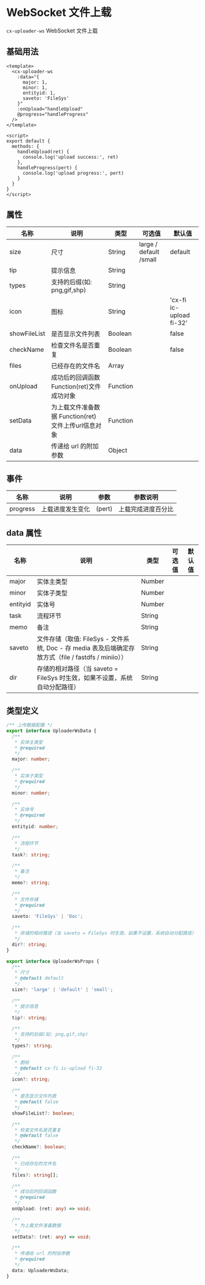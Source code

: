 # WebSocket 文件上载

`cx-uploader-ws` WebSocket 文件上载

## 基础用法

```vue
<template>
  <cx-uploader-ws
    :data="{
      major: 1,
      minor: 1,
      entityid: 1,
      saveto: 'FileSys'
    }"
    :onUpload="handleUpload"
    @progress="handleProgress"
  />
</template>

<script>
export default {
  methods: {
    handleUpload(ret) {
      console.log('upload success:', ret)
    },
    handleProgress(pert) {
      console.log('upload progress:', pert)
    }
  }
}
</script>
```

## 属性

| 名称 | 说明 | 类型 | 可选值 | 默认值 |
| -----| --- | -----| --- | ---- |
| size | 尺寸 | String | large / default /small | default |
| tip | 提示信息 | String | | |
| types | 支持的后缀(如: png,gif,shp) | String | | |
| icon | 图标 | String | | 'cx-fi ic-upload fi-32' |
| showFileList | 是否显示文件列表 | Boolean | | false |
| checkName | 检查文件名是否重复 | Boolean | | false |
| files | 已经存在的文件名 | Array | | |
| onUpload | 成功后的回调函数 Function(ret)文件成功对象 | Function | | |
| setData | 为上载文件准备数据 Function(ret)文件上传url信息对象 | Function | | |
| data | 传递给 url 的附加参数 | Object | | |

## 事件

| 名称 | 说明 | 参数 | 参数说明 |
| ---- | --- | ----- | -------|
| progress | 上载进度发生变化 | (pert) | 上载完成进度百分比 |

## data 属性

| 名称 | 说明 | 类型 | 可选值 | 默认值 |
| --- | --- | ----- | ----- |--- |
| major | 实体主类型 | Number | | |
| minor | 实体子类型 | Number | | |
| entityid | 实体号 | Number | | |
| task | 流程环节 | String | | |
| memo | 备注 | String | | |
| saveto | 文件存储（取值: FileSys - 文件系统, Doc - 存 media 表及后端确定存放方式（file / fastdfs / miniio）） | String | | |
| dir | 存储的相对路径（当 saveto = FileSys 时生效，如果不设置，系统自动分配路径） | String | | |

## 类型定义

```ts
/** 上传数据配置 */
export interface UploaderWsData {
  /**
   * 实体主类型
   * @required
   */
  major: number;

  /**
   * 实体子类型
   * @required
   */
  minor: number;

  /**
   * 实体号
   * @required
   */
  entityid: number;

  /**
   * 流程环节
   */
  task?: string;

  /**
   * 备注
   */
  memo?: string;

  /**
   * 文件存储
   * @required
   */
  saveto: 'FileSys' | 'Doc';

  /**
   * 存储的相对路径（当 saveto = FileSys 时生效，如果不设置，系统自动分配路径）
   */
  dir?: string;
}

export interface UploaderWsProps {
  /**
   * 尺寸
   * @default default
   */
  size?: 'large' | 'default' | 'small';

  /**
   * 提示信息
   */
  tip?: string;

  /**
   * 支持的后缀(如: png,gif,shp)
   */
  types?: string;

  /**
   * 图标
   * @default cx-fi ic-upload fi-32
   */
  icon?: string;

  /**
   * 是否显示文件列表
   * @default false
   */
  showFileList?: boolean;

  /**
   * 检查文件名是否重复
   * @default false
   */
  checkName?: boolean;

  /**
   * 已经存在的文件名
   */
  files?: string[];

  /**
   * 成功后的回调函数
   * @required
   */
  onUpload: (ret: any) => void;

  /**
   * 为上载文件准备数据
   */
  setData?: (ret: any) => void;

  /**
   * 传递给 url 的附加参数
   * @required
   */
  data: UploaderWsData;
} 